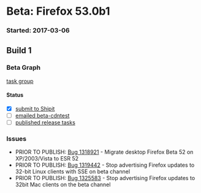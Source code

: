 # Beta: Firefox 53.0b1

### Started: 2017-03-06

## Build 1

### Beta Graph
[task group](https://tools.taskcluster.net/push-inspector/#/95NvZReTSVGKALW7Oszw1g)


#### Status
- [x] [submit to Shipit](https://wiki.mozilla.org/Release:Release_Automation_on_Mercurial:Starting_a_Release#Submit_to_Ship_It)
- [ ] [emailed beta-cdntest](../how-tos/relpro.md#1-email-drivers-re-release-live-on-test-channel)
- [ ] [published release tasks](../how-tos/relpro.md#3-publish-release)

### Issues
- PRIOR TO PUBLISH: [Bug 1318921](https://bugzil.la/1318921) - Migrate desktop Firefox Beta 52 on XP/2003/Vista to ESR 52
- PRIOR TO PUBLISH: [Bug 1319442](https://bugzil.la/1319442) - Stop advertising Firefox updates to 32-bit Linux clients with SSE on beta channel
- PRIOR TO PUBLISH: [Bug 1325583](https://bugzil.la/1325583) - Stop advertising Firefox updates to 32bit Mac clients on the beta channel


